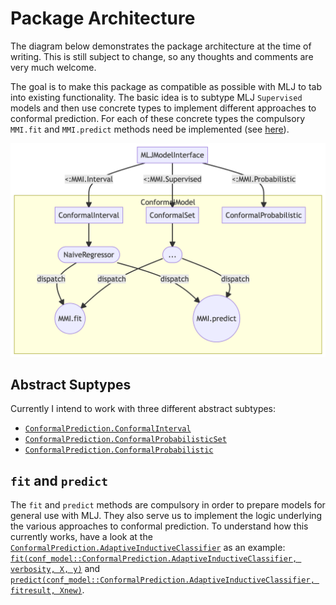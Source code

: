 
# Package Architecture

The diagram below demonstrates the package architecture at the time of writing. This is still subject to change, so any thoughts and comments are very much welcome.

The goal is to make this package as compatible as possible with MLJ to tab into existing functionality. The basic idea is to subtype MLJ `Supervised` models and then use concrete types to implement different approaches to conformal prediction. For each of these concrete types the compulsory `MMI.fit` and `MMI.predict` methods need be implemented (see [here](https://alan-turing-institute.github.io/MLJ.jl/v0.18/adding_models_for_general_use/#Supervised-models)).

![](architecture_files/figure-commonmark/mermaid-figure-1.png)

## Abstract Suptypes

Currently I intend to work with three different abstract subtypes:

- [`ConformalPrediction.ConformalInterval`](@ref)
- [`ConformalPrediction.ConformalProbabilisticSet`](@ref)
- [`ConformalPrediction.ConformalProbabilistic`](@ref)

## `fit` and `predict`

The `fit` and `predict` methods are compulsory in order to prepare models for general use with MLJ. They also serve us to implement the logic underlying the various approaches to conformal prediction. To understand how this currently works, have a look at the [`ConformalPrediction.AdaptiveInductiveClassifier`](@ref) as an example: [`fit(conf_model::ConformalPrediction.AdaptiveInductiveClassifier, verbosity, X, y)`](@ref) and [`predict(conf_model::ConformalPrediction.AdaptiveInductiveClassifier, fitresult, Xnew)`](@ref).
